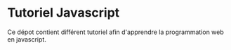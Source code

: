 # Tutoriel Javascript

Ce dépot contient différent tutoriel afin d'apprendre
la programmation web en javascript.
